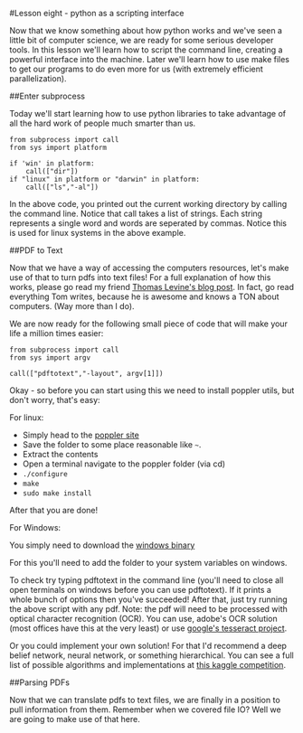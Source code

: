 #Lesson eight - python as a scripting interface

Now that we know something about how python works and we've seen a little bit of computer science, we are ready for some serious developer tools.  In this lesson we'll learn how to script the command line, creating a powerful interface into the machine.  Later we'll learn how to use make files to get our programs to do even more for us (with extremely efficient parallelization).  

##Enter subprocess

Today we'll start learning how to use python libraries to take advantage of all the hard work of people much smarter than us.  

```
from subprocess import call
from sys import platform

if 'win' in platform:
	call(["dir"])
if "linux" in platform or "darwin" in platform:
	call(["ls","-al"])
```

In the above code, you printed out the current working directory by calling the command line.  Notice that call takes a list of strings.  Each string represents a single word and words are seperated by commas.  Notice this is used for linux systems in the above example.

##PDF to Text

Now that we have a way of accessing the computers resources, let's make use of that to turn pdfs into text files!  For a full explanation of how this works, please go read my friend [Thomas Levine's blog post](https://thomaslevine.com/!/parsing-pdfs/).  In fact, go read everything Tom writes, because he is awesome and knows a TON about computers.  (Way more than I do).

We are now ready for the following small piece of code that will make your life a million times easier:

```
from subprocess import call
from sys import argv

call(["pdftotext","-layout", argv[1]])
```
Okay - so before you can start using this we need to install poppler utils, but don't worry, that's easy:

For linux:

* Simply head to the [poppler site](http://poppler.freedesktop.org/)
* Save the folder to some place reasonable like `~`.  
* Extract the contents
* Open a terminal navigate to the poppler folder (via cd)
* `./configure`
* `make`
* `sudo make install`

After that you are done!

For Windows:

You simply need to download the [windows binary](http://www.outsch.org/wp-content/uploads/2010/09/poppler-utils.zip)

For this you'll need to add the folder to your system variables on windows.  

To check try typing pdftotext in the command line (you'll need to close all open terminals on windows before you can use pdftotext).  If it prints a whole bunch of options then you've succeeded!  After that, just try running the above script with any pdf.  Note: the pdf will need to be processed with optical character recognition (OCR).  You can use, adobe's OCR solution (most offices have this at the very least) or use [google's tesseract project](https://code.google.com/p/tesseract-ocr/).  

Or you could implement your own solution!  For that I'd recommend a deep belief network, neural network, or something hierarchical.  You can see a full list of possible algorithms and implementations at [this kaggle competition](https://www.kaggle.com/c/digit-recognizer).

##Parsing PDFs  

Now that we can translate pdfs to text files, we are finally in a position to pull information from them.  Remember when we covered file IO?  Well we are going to make use of that here.  





